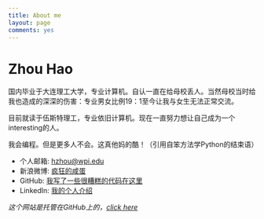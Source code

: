 ```yaml
---
title: About me
layout: page
comments: yes
---
```


<script type="text/javascript">
	var tpj=jQuery;
	tpj.noConflict();
	tpj(document).ready(function() {
		tpj('.photo_tab').attr('class', 'current_page_item');})
</script>
<div class="middle_inner">
	<h1>Zhou Hao</h1>
	<p>国内毕业于大连理工大学，专业计算机。自认一直在给母校丢人。当然母校当时给我也造成的深深的伤害：专业男女比例19：1至今让我与女生无法正常交流。</p> 
	<p>目前就读于伍斯特理工，专业依旧计算机。现在一直努力想让自己成为一个interesting的人。</p>   
	<p>我会编程。但是更多人不会。这真他妈的酷！（引用自笨方法学Python的结束语） </p>
	<ul>
		<li>个人邮箱: <a href="mailto:hzhou@wpi.edu"> hzhou@wpi.edu</a></li>    
		<li>新浪微博: <a href="http://weibo.com/sbzhouhao]">疯狂的咸蛋</a></li>  
		<li>GitHub:   <a href="http://github.com/zhouhao">我写了一些很糟糕的代码在这里</a></li>  
		<li>LinkedIn: <a href="http://www.linkedin.com/in/sbzhouhao">我的个人介绍</a></li>  
	</ul>
	<i>这个网站是托管在GitHub上的，<a href="https://github.com/zhouhao/zhouhao.github.io" target="_blank" alt="find the code">click here</a></i>
</div>